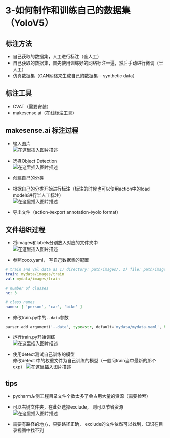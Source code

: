 # 3-如何制作和训练自己的数据集（YoloV5）



## 标注方法
* 自己获取的数据集，人工进行标注（全人工）  
* 自己获取的数据集，首先使用训练好的网络标注一遍，然后手动进行微调（半人工）  
* 仿真数据集（GAN网络来生成自己的数据集-- synthetic data）  

## 标注工具
* CVAT（需要安装）  
* makesense.ai（在线标注工具）

## makesense.ai 标注过程
* 输入图片  
![在这里插入图片描述](https://img-blog.csdnimg.cn/11548f73fdde4c4aabfba53d8a12d46a.png?x-oss-process=image/watermark,type_ZHJvaWRzYW5zZmFsbGJhY2s,shadow_50,text_Q1NETiBAU3R1X2FydA==,size_20,color_FFFFFF,t_70,g_se,x_16#pic_center)

* 选择Object Detection  
![在这里插入图片描述](https://img-blog.csdnimg.cn/88291f638f37438aa8ea90d01abc1d7a.png#pic_center)

* 创建自己的分类   
* 根据自己的分类开始进行标注（标注的时候也可以使用action中的load models进行半人工标注）  
![在这里插入图片描述](https://img-blog.csdnimg.cn/53b01c6b31a24f3fa3cd3de00f556d35.png?x-oss-process=image/watermark,type_ZHJvaWRzYW5zZmFsbGJhY2s,shadow_50,text_Q1NETiBAU3R1X2FydA==,size_20,color_FFFFFF,t_70,g_se,x_16#pic_center)

* 导出文件（action-》export annotation-》yolo format）

## 文件组织过程
* 将images和labels分别放入对应的文件夹中  
![在这里插入图片描述](https://img-blog.csdnimg.cn/fb691ac7b64c4749824bfd05d95a5684.png?x-oss-process=image/watermark,type_ZHJvaWRzYW5zZmFsbGJhY2s,shadow_50,text_Q1NETiBAU3R1X2FydA==,size_19,color_FFFFFF,t_70,g_se,x_16#pic_center)

* 参照coco.yaml， 写自己数据集的配置  
```yaml
# train and val data as 1) directory: path/images/, 2) file: path/images.txt, or 3) list: [path1/images/, path2/images/]
train: mydata/images/train
val: mydata/images/train

# number of classes
nc: 3

# class names
names: [ 'person', 'car', 'bike' ]
```
* 修改train.py中的`--data`参数
```python
parser.add_argument('--data', type=str, default='mydata/mydata.yaml', help='data.yaml path')
```
* 运行train.py开始训练  
![在这里插入图片描述](https://img-blog.csdnimg.cn/da1059a78c3b43828b153c556b291426.png?x-oss-process=image/watermark,type_ZHJvaWRzYW5zZmFsbGJhY2s,shadow_50,text_Q1NETiBAU3R1X2FydA==,size_20,color_FFFFFF,t_70,g_se,x_16#pic_center)

* 使用detect测试自己训练的模型  
修改detect 中的权重文件为自己训练的模型（一般问train当中最新的那个exp）
![在这里插入图片描述](https://img-blog.csdnimg.cn/7c7f30e03eba429c877445464d18a8c4.png?x-oss-process=image/watermark,type_ZHJvaWRzYW5zZmFsbGJhY2s,shadow_50,text_Q1NETiBAU3R1X2FydA==,size_20,color_FFFFFF,t_70,g_se,x_16#pic_center)


## tips 
* pycharm左侧工程目录文件个数太多了会占用大量的资源（需要检索）  
* 可以右键文件夹，在此处选择exclude， 则可以节省资源  
![在这里插入图片描述](https://img-blog.csdnimg.cn/c84d12842f3c4107a8d9ea1cdd081aaa.png?x-oss-process=image/watermark,type_ZHJvaWRzYW5zZmFsbGJhY2s,shadow_50,text_Q1NETiBAU3R1X2FydA==,size_20,color_FFFFFF,t_70,g_se,x_16#pic_center)

* 需要有路径的地方，只要路径正确， exclude的文件依然可以找到，知识在目录视图中找不到
